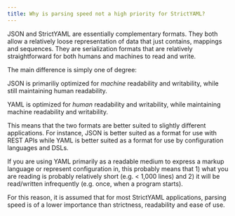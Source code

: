 ```yaml
---
title: Why is parsing speed not a high priority for StrictYAML?
---
```


JSON and StrictYAML are essentially complementary formats. They both allow
a relatively loose representation of data that just contains, mappings and
sequences. They are serialization formats that are relatively straightforward
for both humans and machines to read and write.

The main difference is simply one of degree:

JSON is primariliy optimized for *machine* readability and writability, while
still maintaining human readability.

YAML is optimized for *human* readability and writability, while maintaining
machine readability and writability.

This means that the two formats are better suited to slightly different applications.
For instance, JSON is better suited as a format for use with REST APIs while
YAML is better suited as a format for use by configuration languages and DSLs.

If you are using YAML primarily as a readable medium to express a markup language
or represent configuration in, this probably means that 1) what you are reading is
probably relatively short (e.g. < 1,000 lines) and 2) it will be read/written
infrequently (e.g. once, when a program starts).

For this reason, it is assumed that for most StrictYAML applications, parsing
speed is of a lower importance than strictness, readability and ease of use.
